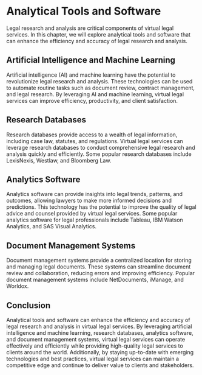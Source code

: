 # Analytical Tools and Software

Legal research and analysis are critical components of virtual legal services. In this chapter, we will explore analytical tools and software that can enhance the efficiency and accuracy of legal research and analysis.

Artificial Intelligence and Machine Learning
--------------------------------------------

Artificial intelligence (AI) and machine learning have the potential to revolutionize legal research and analysis. These technologies can be used to automate routine tasks such as document review, contract management, and legal research. By leveraging AI and machine learning, virtual legal services can improve efficiency, productivity, and client satisfaction.

Research Databases
------------------

Research databases provide access to a wealth of legal information, including case law, statutes, and regulations. Virtual legal services can leverage research databases to conduct comprehensive legal research and analysis quickly and efficiently. Some popular research databases include LexisNexis, Westlaw, and Bloomberg Law.

Analytics Software
------------------

Analytics software can provide insights into legal trends, patterns, and outcomes, allowing lawyers to make more informed decisions and predictions. This technology has the potential to improve the quality of legal advice and counsel provided by virtual legal services. Some popular analytics software for legal professionals include Tableau, IBM Watson Analytics, and SAS Visual Analytics.

Document Management Systems
---------------------------

Document management systems provide a centralized location for storing and managing legal documents. These systems can streamline document review and collaboration, reducing errors and improving efficiency. Popular document management systems include NetDocuments, iManage, and Worldox.

Conclusion
----------

Analytical tools and software can enhance the efficiency and accuracy of legal research and analysis in virtual legal services. By leveraging artificial intelligence and machine learning, research databases, analytics software, and document management systems, virtual legal services can operate effectively and efficiently while providing high-quality legal services to clients around the world. Additionally, by staying up-to-date with emerging technologies and best practices, virtual legal services can maintain a competitive edge and continue to deliver value to clients and stakeholders.
